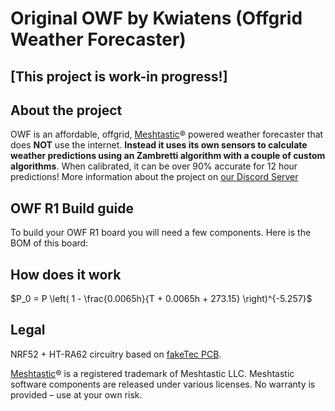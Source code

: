 # Original OWF by Kwiatens (Offgrid Weather Forecaster)
## [This project is work-in progress!]

## About the project
OWF is an affordable, offgrid, [Meshtastic](https://meshtastic.org/)® powered weather forecaster that does **NOT** use the internet. **Instead it uses its own sensors to calculate weather predictions using an Zambretti algorithm with a couple of custom algorithms**.
When calibrated, it can be over 90% accurate for 12 hour predictions!
More information about the project on [our Discord Server](https://discord.gg/Jbdw9DENTZ)


## OWF R1 Build guide
To build your OWF R1 board you will need a few components. Here is the BOM of this board:


## How does it work
$P_0 = P \left( 1 - \frac{0.0065h}{T + 0.0065h + 273.15} \right)^{-5.257}$




## Legal
NRF52 + HT-RA62 circuitry based on [fakeTec PCB](https://github.com/gargomoma/fakeTec_pcb).

[Meshtastic](https://meshtastic.org/)® is a registered trademark of Meshtastic LLC. Meshtastic software components are released under various licenses. No warranty is provided – use at your own risk.
